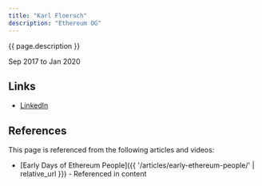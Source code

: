 ```yaml
---
title: "Karl Floersch"
description: "Ethereum OG"
---
```


{{ page.description }}

Sep 2017 to Jan 2020

## Links
- [LinkedIn](https://www.linkedin.com/in/karlfloersch/)

## References

This page is referenced from the following articles and videos:

- [Early Days of Ethereum People]({{ '/articles/early-ethereum-people/' | relative_url }}) - Referenced in content
